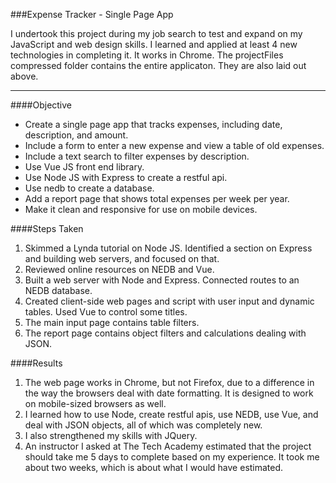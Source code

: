 ###Expense Tracker - Single Page App

I undertook this project during my job search to test and expand on my JavaScript and web design skills. 
I learned and applied at least 4 new technologies in completing it. 
It works in Chrome.
The projectFiles compressed folder contains the entire applicaton. They are also laid out above. 
___

####Objective
* Create a single page app that tracks expenses, including date, description, and amount.
* Include a form to enter a new expense and view a table of old expenses.
* Include a text search to filter expenses by description.
* Use Vue JS front end library.
* Use Node JS with Express to create a restful api.
* Use nedb to create a database.
* Add a report page that shows total expenses per week per year.  
* Make it clean and responsive for use on mobile devices.

####Steps Taken
1. Skimmed a Lynda tutorial on Node JS. Identified a section on Express and building web servers, and focused on that. 
2. Reviewed online resources on NEDB and Vue.
3. Built a web server with Node and Express. Connected routes to an NEDB database.
4. Created client-side web pages and script with user input and dynamic tables. Used Vue to control some titles.
5. The main input page contains table filters.
6. The report page contains object filters and calculations dealing with JSON.

####Results
1. The web page works in Chrome, but not Firefox, due to a difference in the way the browsers deal with date formatting. It is designed to work on mobile-sized browsers as well. 
2. I learned how to use Node, create restful apis, use NEDB, use Vue, and deal with JSON objects, all of which was completely new. 
3. I also strengthened my skills with JQuery. 
4. An instructor I asked at The Tech Academy estimated that the project should take me 5 days to complete based on my experience. It took me about two weeks, which is about what I would have estimated.
